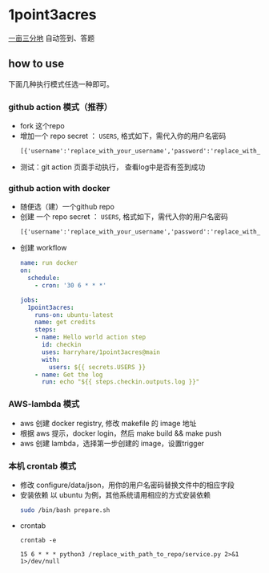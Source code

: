 # 1point3acres

[一亩三分地](https://www.1point3acres.com/bbs/) 自动签到、答题 


## how to use

下面几种执行模式任选一种即可。


### github action 模式（推荐）

* fork 这个repo
* 增加一个 repo secret ： `USERS`, 格式如下，需代入你的用户名密码
	```text
	[{'username':'replace_with_your_username','password':'replace_with_your_password'}]
	```
* 测试：git action 页面手动执行， 查看log中是否有签到成功

### github action with docker

* 随便选（建）一个github repo
* 创建 一个 repo secret ： `USERS`, 格式如下，需代入你的用户名密码
	```text
	[{'username':'replace_with_your_username','password':'replace_with_your_password'}]
	```
* 创建 workflow
	```yaml
	name: run docker
	on: 
	  schedule:
		- cron: '30 6 * * *'
	
	jobs:
	  1point3acres:
		runs-on: ubuntu-latest
		name: get credits
		steps:
		- name: Hello world action step
		  id: checkin
		  uses: harryhare/1point3acres@main
		  with:
			users: ${{ secrets.USERS }}
		- name: Get the log
		  run: echo "${{ steps.checkin.outputs.log }}"
	```


### AWS-lambda 模式
* aws 创建 docker registry, 修改 makefile 的 image 地址
* 根据 aws 提示，docker login，然后 make build && make push
* aws 创建 lambda，选择第一步创建的 image，设置trigger


### 本机 crontab 模式
* 修改 configure/data/json，用你的用户名密码替换文件中的相应字段
* 安装依赖
以 ubuntu 为例，其他系统请用相应的方式安装依赖
	```bash
	sudo /bin/bash prepare.sh
	```
* crontab
	```
	crontab -e
	```
	```text
	15 6 * * * python3 /replace_with_path_to_repo/service.py 2>&1 1>/dev/null
	```
	
